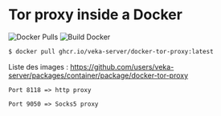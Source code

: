 # Tor proxy inside a Docker

![Docker Pulls](https://img.shields.io/github/v/release/veka-server/docker-tor-proxy?label=GHCR) ![Build Docker](https://github.com/veka-server/docker-tor-proxy/actions/workflows/build-central.yml/badge.svg)

```bash
$ docker pull ghcr.io/veka-server/docker-tor-proxy:latest
```

Liste des images :
https://github.com/users/veka-server/packages/container/package/docker-tor-proxy

```
Port 8118 => http proxy

Port 9050 => Socks5 proxy
```
